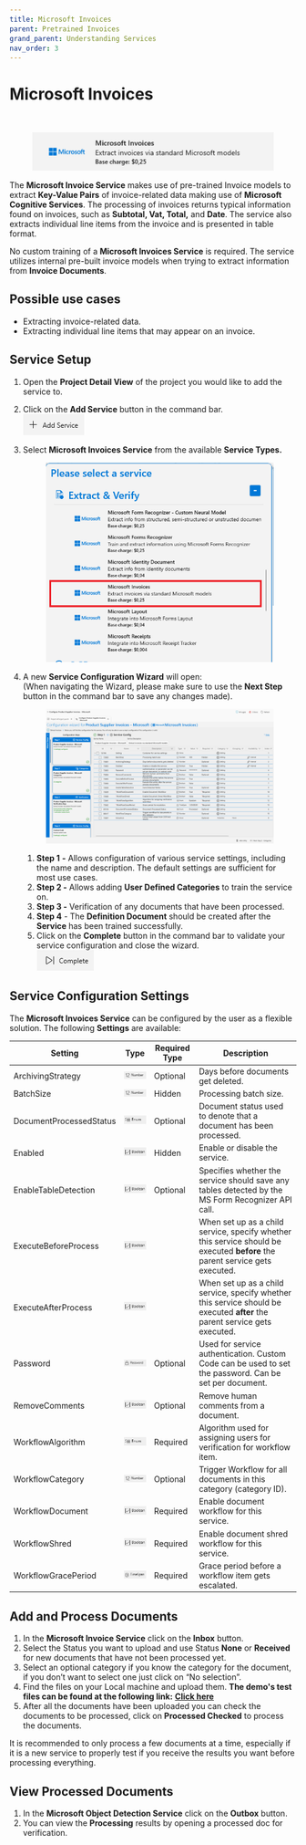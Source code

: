 ```yaml
---
title: Microsoft Invoices
parent: Pretrained Invoices
grand_parent: Understanding Services
nav_order: 3
---
```


# Microsoft Invoices

​

<figure><img src="../../.gitbook/assets/image (28) (1).png" alt=""><figcaption></figcaption></figure>

The ​**Microsoft Invoice Service** makes use of pre-trained Invoice models to extract **Key-Value Pairs** of invoice-related data making use of **Microsoft Cognitive Services**. The processing of invoices returns typical information found on invoices, such as **Subtotal, Vat, Total,** and **Date**. The service also extracts individual line items from the invoice and is presented in table format.

No custom training of a **Microsoft Invoices Service** is required. The service utilizes internal pre-built invoice models when trying to extract information from **Invoice Documents**.

## Possible use cases <a href="#possible-use-cases" id="possible-use-cases"></a>

* Extracting invoice-related data.
* Extracting individual line items that may appear on an invoice.

## Service Setup

1. Open the **Project Detail View** of the project you would like to add the service to.
2. Click on the **Add Service** button in the command bar.\
   ![](<../../.gitbook/assets/image (82) (1).png>)
3.  Select **Microsoft Invoices Service** from the available **Service Types.**

    <figure><img src="../../.gitbook/assets/image (27).png" alt=""><figcaption></figcaption></figure>
4.  A new **Service Configuration Wizard** will open:\
    (When navigating the Wizard, please make sure to use the **Next Step** button in the command bar to save any changes made).



    <figure><img src="../../.gitbook/assets/image (3) (5).png" alt=""><figcaption></figcaption></figure>

    1. **Step 1** **-** Allows configuration of various service settings, including the name and description. The default settings are sufficient for most use cases.
    2. **Step 2 -** Allows adding **User Defined Categories** to train the service on.
    3. **Step 3 -** Verification of any documents that have been processed.
    4. **Step 4** - The **Definition Document** should be created after the **Service** has been trained successfully.
    5. Click on the **Complete** button in the command bar to validate your service configuration and close the wizard.\
       ![](<../../.gitbook/assets/image (84) (1).png>)

## Service Configuration Settings

The **Microsoft Invoices Service** can be configured by the user as a flexible solution. The following **Settings** are available:

| Setting                 | Type                                                       | Required Type | Description                                                                                                                  |
| ----------------------- | ---------------------------------------------------------- | ------------- | ---------------------------------------------------------------------------------------------------------------------------- |
| ArchivingStrategy       | ![](<../../.gitbook/assets/image (5) (3).png>)             | Optional      | Days before documents get deleted.                                                                                           |
| BatchSize               | ![](<../../.gitbook/assets/image (14) (6).png>)            | Hidden        | Processing batch size.                                                                                                       |
| DocumentProcessedStatus | ![](<../../.gitbook/assets/image (6) (4).png>)             | Optional      | Document status used to denote that a document has been processed.                                                           |
| Enabled                 | ![](<../../.gitbook/assets/image (18).png>)                | Hidden        | Enable or disable the service.                                                                                               |
| EnableTableDetection    | ![](<../../.gitbook/assets/image (15).png>)                | Optional      | Specifies whether the service should save any tables detected by the MS Form Recognizer API call.                            |
| ExecuteBeforeProcess    | ![](<../../.gitbook/assets/image (15) (5).png>)            |               | When set up as a child service, specify whether this service should be executed **before** the parent service gets executed. |
| ExecuteAfterProcess     | ![](<../../.gitbook/assets/image (1) (1) (3) (1) (3).png>) |               | When set up as a child service, specify whether this service should be executed **after** the parent service gets executed.  |
| Password                | ![](<../../.gitbook/assets/image (3) (5) (1).png>)         | Optional      | Used for service authentication. Custom Code can be used to set the password. Can be set per document.                       |
| RemoveComments          | ![](<../../.gitbook/assets/image (1) (1) (3) (1) (5).png>) | Optional      | Remove human comments from a document.                                                                                       |
| WorkflowAlgorithm       | ![](<../../.gitbook/assets/image (2) (7).png>)             | Required      | Algorithm used for assigning users for verification for workflow item.                                                       |
| WorkflowCategory        | ![](<../../.gitbook/assets/image (14) (6).png>)            | Optional      | Trigger Workflow for all documents in this category (category ID).                                                           |
| WorkflowDocument        | ![](<../../.gitbook/assets/image (1) (1) (3) (1) (2).png>) | Required      | Enable document workflow for this service.                                                                                   |
| WorkflowShred           | ![](<../../.gitbook/assets/image (1) (1) (3) (1).png>)     | Required      | Enable document shred workflow for this service.                                                                             |
| WorkflowGracePeriod     | ![](<../../.gitbook/assets/image (13) (6).png>)            | Required      | Grace period before a workflow item gets escalated.                                                                          |

## Add and Process Documents <a href="#add-and-process-documents" id="add-and-process-documents"></a>

1. In the **Microsoft Invoice Service** click on the **Inbox** button.
2. Select the Status you want to upload and use Status **None** or **Received** for new documents that have not been processed yet.
3. Select an optional category if you know the category for the document, if you don’t want to select one just click on “No selection”.
4. Find the files on your Local machine and upload them. **The demo's test files can be found at the following link:** [**Click here**](https://docs.aiforged.com/DemoDocuments/ABBYY%20Classification%20%20Testing.zip)​
5. After all the documents have been uploaded you can check the documents to be processed, click on **Processed Checked** to process the documents.

It is recommended to only process a few documents at a time, especially if it is a new service to properly test if you receive the results you want before processing everything.

## View Processed Documents <a href="#view-processed-documents" id="view-processed-documents"></a>

1. In the **Microsoft Object Detection Service** click on the **Outbox** button.
2. You can view the **Processing** results by opening a processed doc for verification.
